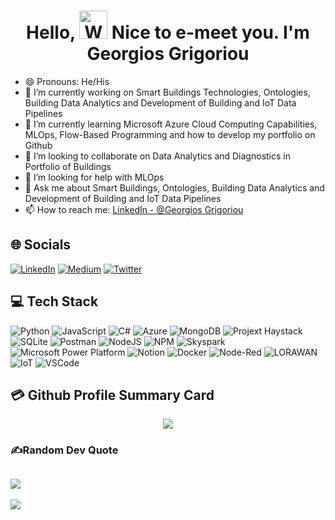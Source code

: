 <h1 align="center"> Hello,  <img src="https://raw.githubusercontent.com/nixin72/nixin72/master/wave.gif" 
         alt="Waving hand animated gif"
         height="45"
         width="45" /> Nice to e-meet you. I'm Georgios Grigoriou</h1>

- 😄 Pronouns: He/His
- 🔭 I’m currently working on Smart Buildings Technologies, Ontologies, Building Data Analytics and Development of Building and IoT Data Pipelines 
- 🌱 I’m currently learning Microsoft Azure Cloud Computing Capabilities, MLOps, Flow-Based Programming and how to develop my portfolio on Github
- 👯 I’m looking to collaborate on Data Analytics and Diagnostics in Portfolio of Buildings
- 🤔 I’m looking for help with MLOps
- 💬 Ask me about Smart Buildings, Ontologies, Building Data Analytics and Development of Building and IoT Data Pipelines 
- 📫 How to reach me: [LinkedIn - @Georgios Grigoriou](https://www.linkedin.com/in/georgiosvgrigoriou/)

## 🌐 Socials
[![LinkedIn](https://img.shields.io/badge/LinkedIn-0077B5?style=for-the-badge&logo=linkedin&logoColor=white)](https://www.linkedin.com/in/georgiosvgrigoriou/) 
[![Medium](https://img.shields.io/badge/Medium-12100E?style=for-the-badge&logo=medium&logoColor=white)](https://medium.com/@georgiosvgrigoriou)  [![Twitter](https://img.shields.io/twitter/follow/GeorgeGegrigor?logo=Twitter&style=for-the-badge)](https://twitter.com/GeorgeGegrigor)

## 💻 Tech Stack
![Python](https://img.shields.io/badge/python-3670A0?style=for-the-badge&logo=python&logoColor=ffdd54)
![JavaScript](https://img.shields.io/badge/javascript-%23323330.svg?style=for-the-badge&logo=javascript&logoColor=%23F7DF1E)
![C#](https://img.shields.io/badge/c%23-%23239120.svg?style=for-the-badge&logo=c-sharp&logoColor=white)
![Azure](https://img.shields.io/badge/azure-%230db7ed.svg?style=for-the-badge&logo=azure&logoColor=white)
![MongoDB](https://img.shields.io/badge/MongoDB-%234ea94b.svg?style=for-the-badge&logo=mongodb&logoColor=white)
![Projext Haystack](https://img.shields.io/badge/projecthaystack-%230db7ed.svg?style=for-the-badge&logo=haystack&logoColor=white)
![SQLite](https://img.shields.io/badge/mssqlserver-%2307405e.svg?style=for-the-badge&logo=sql&logoColor=white)
![Postman](https://img.shields.io/badge/Postman-FF6C37?style=for-the-badge&logo=postman&logoColor=white) 
![NodeJS](https://img.shields.io/badge/node.js-6DA55F?style=for-the-badge&logo=node.js&logoColor=white) 
![NPM](https://img.shields.io/badge/NPM-%23000000.svg?style=for-the-badge&logo=npm&logoColor=white)
![Skyspark](https://img.shields.io/badge/skyspark-%230db7ed.svg?style=for-the-badge&logo=skyspark&logoColor=red)
![Microsoft Power Platform](https://img.shields.io/badge/microsoftpowerplatform-%2307405e.svg?style=for-the-badge&logo=microsoft&logoColor=white)
![Notion](https://img.shields.io/badge/Notion-%23000000.svg?style=for-the-badge&logo=notion&logoColor=white)
![Docker](https://img.shields.io/badge/docker-%230db7ed.svg?style=for-the-badge&logo=docker&logoColor=white)
![Node-Red](https://img.shields.io/badge/nodered-%23000000.svg?style=for-the-badge&logo=node-red&logoColor=red)
![LORAWAN](https://img.shields.io/badge/lorawan-%230db7ed.svg?style=for-the-badge&logo=lorawan&logoColor=white)
![IoT](https://img.shields.io/badge/iot-%230db7ed.svg?style=for-the-badge&logo=iot&logoColor=white)
![VSCode](https://img.shields.io/badge/vscode-%655BE1.svg?style=for-the-badge&logo=vscode&logoColor=white)

## 💳 Github Profile Summary Card
<p align="center">
<img src="https://github-readme-stats.vercel.app/api?username=Georgios-Grigoriou&theme=vue">
</p>

### ✍️Random Dev Quote
![](https://quotes-github-readme.vercel.app/api?type=horizontal&theme=vue)
---
[![](https://visitcount.itsvg.in/api?id=iampawan&icon=0&color=1)](https://visitcount.itsvg.in)
